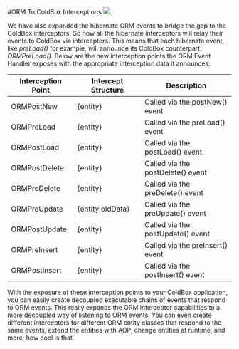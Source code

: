 #ORM To ColdBox Interceptions
![](https://raw.githubusercontent.com/wiki/coldbox-modules/cbox-cborm/ORMEventHandlerBroadcast.jpg)

We have also expanded the hibernate ORM events to bridge the gap to the ColdBox interceptors. So now all the hibernate interceptors will relay their events to ColdBox via interceptors. This means that each hibernate event, like *preLoad()* for example, will announce its ColdBox counterpart: *ORMPreLoad()*. Below are the new interception points the ORM Event Handler exposes with the appropriate interception data it announces: 

| Interception Point | Intercept Structure | Description |
| --- | --- | --- |
| ORMPostNew | {entity} | Called via the postNew() event |
| ORMPreLoad | {entity} | Called via the preLoad() event |
| ORMPostLoad | {entity} | Called via the postLoad() event |
| ORMPostDelete | {entity} | Called via the postDelete() event |
| ORMPreDelete | {entity} | Called via the preDelete() event |
| ORMPreUpdate |  {entity,oldData} | Called via the preUpdate() event |
| ORMPostUpdate | {entity} | Called via the postUpdate() event |
| ORMPreInsert | {entity} | Called via the preInsert() event |
| ORMPostInsert | {entity} | Called via the postInsert() event |


With the exposure of these interception points to your ColdBox application, you can easily create decoupled executable chains of events that respond to ORM events. This really expands the ORM interceptor capabilities to a more decoupled way of listening to ORM events. You can even create different interceptors for different ORM entity classes that respond to the same events, extend the entities with AOP, change entities at runtime, and more; how cool is that.